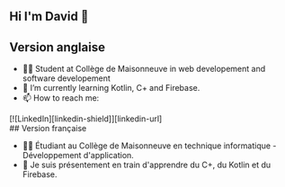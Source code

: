 ## Hi I'm David 👋

## Version anglaise

- 👨‍🏫  Student at Collège de Maisonneuve in web developement and software developement
- 🌱  I’m currently learning Kotlin, C+ and Firebase.
- 📫  How to reach me:
<div>
  [![LinkedIn][linkedin-shield]][linkedin-url]
</div>
## Version française

- 👨‍🏫  Étudiant au Collège de Maisonneuve en technique informatique - Développement d'application.
- 🌱  Je suis présentement en train d'apprendre du C+, du Kotlin et du Firebase.

<!-- Mardown -->
[linkedin-shield]: https://img.shields.io/badge/-LinkedIn-black.svg?style=for-the-badge&logo=linkedin&colorB=555
[linkedin-url]: https://www.linkedin.com/in/david-chiu-
